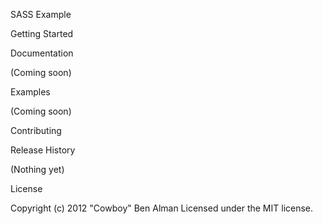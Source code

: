 SASS Example


Getting Started



Documentation

(Coming soon)


Examples

(Coming soon)


Contributing



Release History

(Nothing yet)



License

Copyright (c) 2012 "Cowboy" Ben Alman
Licensed under the MIT license.